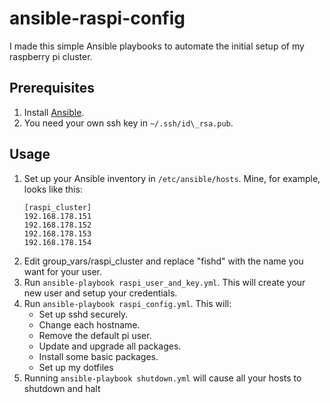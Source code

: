 # ansible-raspi-config
I made this simple Ansible playbooks to automate the initial setup of my raspberry pi cluster.

## Prerequisites
1. Install [Ansible](https://docs.ansible.com/ansible/latest/installation_guide/intro_installation.html).
2. You need your own ssh key in `~/.ssh/id\_rsa.pub`.

## Usage
1. Set up your Ansible inventory in `/etc/ansible/hosts`. Mine, for example, looks like this:
    ```
    [raspi_cluster]
    192.168.178.151
    192.168.178.152
    192.168.178.153
    192.168.178.154
    ```
2. Edit group\_vars/raspi\_cluster and replace "fishd" with the name you want for your user. 
3. Run `ansible-playbook raspi_user_and_key.yml`. This will create your new user and setup your credentials.
4. Run `ansible-playbook raspi_config.yml`. This will:
    - Set up sshd securely.
    - Change each hostname.
    - Remove the default pi user.
    - Update and upgrade all packages.
    - Install some basic packages.
    - Set up my dotfiles
5. Running `ansible-playbook shutdown.yml` will cause all your hosts to shutdown and halt
